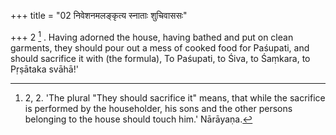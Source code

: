 +++
title = "02 निवेशनमलङ्कृत्य स्नाताः शुचिवाससः"

+++
2 [^1] . Having adorned the house, having bathed and put on clean garments, they should pour out a mess of cooked food for Paśupati, and should sacrifice it with (the formula), To Paśupati, to Śiva, to Śaṃkara, to Pṛṣātaka svāhā!'


[^1]:  2, 2. 'The plural "They should sacrifice it" means, that while the sacrifice is performed by the householder, his sons and the other persons belonging to the house should touch him.' Nārāyaṇa.
